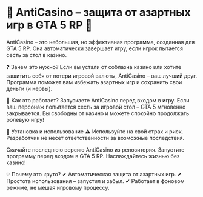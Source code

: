 # 🎰 AntiCasino – защита от азартных игр в GTA 5 RP 🎰
AntiCasino – это небольшая, но эффективная программа, созданная для GTA 5 RP. Она автоматически завершает игру, если игрок пытается сесть за стол в казино.

❓ Зачем это нужно?
Если вы устали от соблазна казино или хотите защитить себя от потери игровой валюты, AntiCasino – ваш лучший друг. Программа поможет вам избежать азартных игр и сохранить свои деньги (и нервы).

🚀 Как это работает?
Запускаете AntiCasino перед входом в игру.
Если ваш персонаж попытается сесть за игровой стол – GTA 5 мгновенно закрывается.
Вы свободны от казино и можете спокойно продолжать ролевую игру!

📌 Установка и использование
⚠️ Используйте на свой страх и риск. Разработчик не несет ответственности за возможные последствия.

Скачайте последнюю версию AntiCasino из репозитория.
Запустите программу перед входом в GTA 5 RP.
Наслаждайтесь жизнью без казино!

💡 Почему это круто?
✔ Автоматическая защита от азартных игр.
✔ Простота использования – запустил и забыл.
✔ Работает в фоновом режиме, не мешая игровому процессу.

